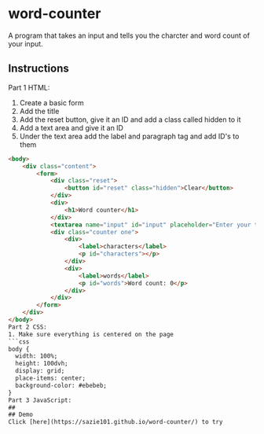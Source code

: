 # word-counter
A program that takes an input and tells you the charcter and word count of your input.
##
## Instructions
Part 1 HTML:
1. Create a basic form
2. Add the title
3. Add the reset button, give it an ID and add a class called hidden to it
3. Add a text area and give it an ID
4. Under the text area add the label and paragraph tag and add ID's to them 
```html
<body>
    <div class="content">
        <form>
            <div class="reset">
                <button id="reset" class="hidden">Clear</button>
            </div>
            <div>
                <h1>Word counter</h1>
            </div>
            <textarea name="input" id="input" placeholder="Enter your text here..."></textarea>
            <div class="counter one">
                <div>
                    <label>characters</label>
                    <p id="characters"></p>
                </div>
                <div>
                    <label>words</label>
                    <p id="words">Word count: 0</p>
                </div>
            </div>
        </form>
    </div>
</body>
Part 2 CSS:
1. Make sure everything is centered on the page
```css 
body {
  width: 100%;
  height: 100dvh;
  display: grid;
  place-items: center;
  background-color: #ebebeb;
}
Part 3 JavaScript:
##
## Demo
Click [here](https://sazie101.github.io/word-counter/) to try